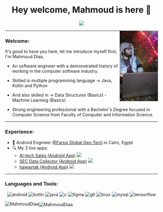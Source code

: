 
<h1 align="center">Hey welcome, Mahmoud is here 👋</h1>
<p align="center">
    <a href="https://www.linkedin.com/in/mahmoud-diaa-6a3587133/"><img src="https://img.shields.io/badge/linkedin-%230177B5?style=flat&logo=linkedin&logoColor=white"/></a>
  </p>
  
  <img src="https://github.com/MahmoudDiaa/MahmoudDiaa/blob/master/WhatsApp%20Image%202020-09-08%20at%2011.01.12%20AM.jpeg" align="right" width="25%"/>


---

### Welcome:

It's good to have you here, let me introduce myself first, I'm Mahmoud Diaa,

- An  software engineer with a demonstrated history of working in the computer software industry.

- Skilled in multiple programming language -> Java, Kotlin and Python

- And also skilled in -> Data Structures (Basics) - Machine Learning (Basics)

- Strong engineering professional with a Bachelor's Degree focused in Computer Science from
Faculty of Computer and Information Science.


---


### Experience:

- 🔭 Android Engineer [@Farssi Global Geo Tech](http://ekc-egypt.com) in Cairo, Egypt
- 🔍 My 3 live apps: 
  - [Al-tech Sales (Android App)](https://play.google.com/store/apps/details?id=com.ekc.sales)  <a href="https://play.google.com/store/apps/details?id=com.ekc.sales"><img src="https://img.shields.io/badge/-%2300EACE?style=flat&logo=google%20play&logoColor=white"/></a>
  - [SEC Data Collector (Android App)](https://play.google.com/store/apps/details?id=com.ekc.ekccollector)  <a href="https://play.google.com/store/apps/details?id=com.ekc.ekccollector"><img src="https://img.shields.io/badge/-%2300EACE?style=flat&logo=google%20play&logoColor=white"/></a>
  - [hawaytak (Android App)](https://play.google.com/store/apps/details?id=com.hawaytak.app)  <a href="https://play.google.com/store/apps/details?id=com.hawaytak.app"><img src="https://img.shields.io/badge/-%2300EACE?style=flat&logo=google%20play&logoColor=white"/></a>


---

### Languages and Tools:

<p align="center"><img src="https://www.vectorlogo.zone/logos/android/android-official.svg" alt="android" width="40" height="40" title ="Android"/> <img src="https://www.vectorlogo.zone/logos/kotlinlang/kotlinlang-icon.svg" alt="kotlin" width="40" height="40" title ="Kotlin"/> <img src="https://www.vectorlogo.zone/logos/java/java-vertical.svg" alt="java" width="40" height="40" title ="Java"/> <img src="https://devicon.dev/devicon.git/icons/csharp/csharp-original.svg" alt="c" width="40" height="40" title ="C# Language"/>
  <img src="https://www.vectorlogo.zone/logos/figma/figma-icon.svg" alt="figma" width="40" height="40" title ="Figma"/>
  <img src="https://www.vectorlogo.zone/logos/git-scm/git-scm-icon.svg" alt="git" width="40" height="40" title ="Git lab"/> <img src="https://www.vectorlogo.zone/logos/linux/linux-icon.svg" alt="linux" width="40" height="40" title ="Linux"/> <img src="https://devicons.github.io/devicon/devicon.git/icons/mysql/mysql-original-wordmark.svg" alt="mysql" width="40" height="40"  title ="MySQL"/> <img src="https://www.vectorlogo.zone/logos/tensorflow/tensorflow-icon.svg" alt="tensorflow" width="40" height="40" title ="Tenserflow"/></p>
  <img align="left" src="https://github-readme-stats.vercel.app/api/top-langs/?username=MahmoudDiaa&layout=compact&hide=html" alt="MahmoudDiaa" />

<img align="center" src="https://github-readme-stats.vercel.app/api?username=mahmoudDiaa&show_icons=true" alt="MahmoudDiaa" />

